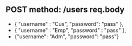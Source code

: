 ## POST method: /users  req.body  
* { "username" : "Cus", "password": "pass" }, 
* { "username" : "Emp", "password" : "pass" },
*  {"username": "Adm", "password": "pass"}

